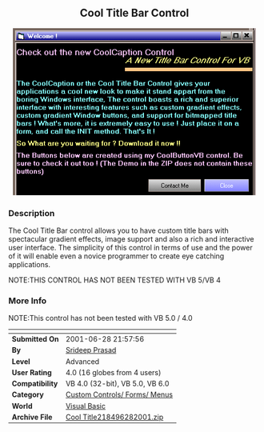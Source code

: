 ﻿<div align="center">

## Cool Title Bar Control

<img src="PIC20016272350565287.gif">
</div>

### Description

The Cool Title Bar control allows you to have custom title bars with spectacular gradient effects, image support and also a rich and interactive user interface. The simplicity of this control in terms of use and the power of it will enable even a novice programmer to create eye catching applications.

NOTE:THIS CONTROL HAS NOT BEEN TESTED WITH VB 5/VB 4
 
### More Info
 
NOTE:This control has not been tested with VB 5.0 / 4.0


<span>             |<span>
---                |---
**Submitted On**   |2001-06-28 21:57:56
**By**             |[Srideep Prasad](https://github.com/Planet-Source-Code/PSCIndex/blob/master/ByAuthor/srideep-prasad.md)
**Level**          |Advanced
**User Rating**    |4.0 (16 globes from 4 users)
**Compatibility**  |VB 4\.0 \(32\-bit\), VB 5\.0, VB 6\.0
**Category**       |[Custom Controls/ Forms/  Menus](https://github.com/Planet-Source-Code/PSCIndex/blob/master/ByCategory/custom-controls-forms-menus__1-4.md)
**World**          |[Visual Basic](https://github.com/Planet-Source-Code/PSCIndex/blob/master/ByWorld/visual-basic.md)
**Archive File**   |[Cool Title218496282001\.zip](https://github.com/Planet-Source-Code/srideep-prasad-cool-title-bar-control__1-24515/archive/master.zip)








